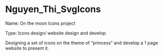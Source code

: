 # Nguyen_Thi_SvgIcons
Name: On the moon Icons project

Type: Icons design/ website design and develop

Designing a set of icons on the theme of “princess” and develop a 1 page website to present it.
